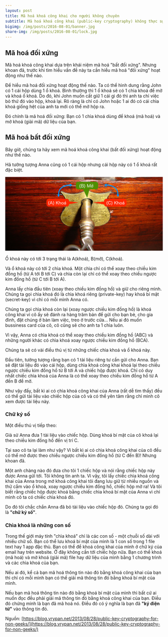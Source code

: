 ```yaml
---
layout: post
title: Mã hoá khoá công khai cho người không chuyên
subtitle: Mã hoá khoá công khai (public-key cryptography) không thực sự phức tạp như bạn tưởng tượng.
bigimg: /img/posts/2016-08-01/banner.jpg
share-img: /img/posts/2016-08-01/lock.jpg
---
```


## Mã hoá đối xứng

Mã hoá khoá công khai dựa trên khái niệm mã hoá "bất đối xứng". Nhưng khoan đã, trước khi tìm hiểu vấn đề này ta cần hiểu mã hoá "đối xứng" hoạt động như thế nào.

Để hiểu mã hoá đối xứng hoạt động thế nào. Ta có thể hình dung rằng John có 1 cái hộp dùng 1 ổ khoá. Bình thường thì 1 ổ khoá sẽ có 1 chìa khoá để mở và khoá ổ khoá. Do đó, khi John muốn cất giữ 1 cái gì đó thì anh ta chỉ việc bỏ thứ đó vào hộp, khoá lại. Rõ ràng là chỉ có John hoặc 1 ai đó có cái chìa khoá giống hệt của anh ta mới có thể mở hộp ra.

Đó chính là mã hoá đối xứng: Bạn có 1 chìa khoá dùng để khoá (mã hoá) và mở khoá (giải mã) dữ liệu của bạn.

## Mã hoá bất đối xứng

Bây giờ, chúng ta hãy xem mã hoá khoá công khai (bất đối xứng) hoạt động như thế nào.

Hã tưởng tượng Anna cũng có 1 cái hộp nhưng cái hộp này có 1 ổ khoá rất đặc biệt.

![Mã khoá khoá công khai](/img/posts/2016-08-01/lock.jpg)

Ổ khoá này có tới 3 trạng thái là A(khoá), B(mở), C(khoá).

Và ổ khoá này có tới 2 chìa khoá. Một chìa chỉ có thể xoay theo chiều kim đồng hồ (từ A tới B tới C) và chìa còn lại chỉ có thể xoay theo chiều ngược kim đồng hồ (từ C tới B tới A).

Anna lấy chìa đầu tiên (xoay theo chiều kim đồng hồ) và giữ cho riêng mình. Chúng ta gọi chìa khoá đó là chìa khoá riêng (private-key) hay khoá bí mật (secret-key) vì chỉ có mỗi mình Anna có.

Chúng ta gọi chìa khoá còn lại (xoay ngược chiều kim đồng hồ) là khoá công khai vì cô ấy sẽ đánh ra hàng trăm bản để gửi cho bạn bè, cho gia đình, đặt chúng ở bàn làm việc, treo ở trước cửa... Nếu ai đó muốn bussiness card của cô, cô cũng sẽ cho anh ta 1 chìa luôn.

Vì vậy, Anna có chìa khoá có thể xoay theo chiều kim đồng hồ (ABC) và những người khác có chìa khoá xoay ngược chiều kim đồng hồ (BCA).

Chúng ta sẽ có vài điều thú vị từ những chiếc chìa khoá và ổ khoá này.

Đầu tiên, tưởng tượng rằng bạn có 1 tài liệu riêng tư cần gửi cho Anna. Bạn sẽ đặt tài liệu đó vào cái hộp, dùng chìa khoá công khai khoá lại theo chiều ngược chiều kim đồng hồ từ B tới A và chiếc hộp được khoá. Chỉ có duy nhất chiếc chìa khoá của Anna là có thể xoay theo chiều kim đồng hồ từ A đến B để mở.

Như vậy đấy, bất kì ai có chìa khoá công khai của Anna (rất dễ tìm thấy) đều có thể gửi tài liệu vào chiếc hộp của cô và có thể yên tâm rằng chỉ mình cô xem được tài liệu này.

### Chữ ký số

Một điều thú vị tiếp theo:

Giả sử Anna đưa 1 tài liệu vào chiếc hộp. Dùng khoá bí mật của cô khoá lại theo chiều kim đồng hồ đến vị trí C.

Tại sao cô ta lại làm như vậy? Vì bất kì ai có chìa khoá công khai của cô đều có thể mở được theo chiều ngược chiều kim đồng hồ (từ C đến B)! Nhưng khoan đã.

Một anh chàng nào đó đưa cho tôi 1 chiếc hộp và nói rằng chiếc hộp này được Anna gửi tới. Tôi không tin anh ta. Vì vậy, tôi lấy chiếc chìa khoá công khai của Anna trong mớ khoá công khai tôi đang lưu giữ từ nhiều nguồn và thử cắm vào ổ khoá, xoay ngược chiều kim đồng hồ, chiếc hộp mở ra! Và tôi biết rằng chiếc hộp được khoá bằng chiếc chìa khoá bí mật của Anna vì chỉ mình cô ta có chiếc chìa khoá đó.

Do đó tôi chắc chắn Anna đã bỏ tài liệu vào chiếc hộp đó. Chúng ta gọi đó là **"chữ ký số"**.


### Chìa khoá là những con số

Trong thế giới máy tính "chìa khoá" chỉ là các con số - một chuỗi số dài với nhiều chữ số. Bạn có thể lưu khoá bí mật của mình là 1 con số trong 1 file text hay 1 app đặc thù. Bạn có thể để khoá công khai của mình ở chữ ký của email hay trên website. Ở đây không cần tới chiếc hộp nữa. Bạn có thể khoá (mã hoá) và mở khoá (giải mã) file hay dữ liệu của mình bằng 1 chương trình và các chìa khoá của bạn.

Nếu ai đó, kể cả bạn mã hoá thông tin nào đó bằng khoá công khai của bạn thì chỉ có mỗi mình bạn có thể giải mã thông tin đó bằng khoá bí mật của mình.

Nếu bạn mã hoá thông tin nào đó bằng khoá bí mật của mình thì bất cứ ai muốn đọc đều phải giải mã thông tin đó bằng khoá công khai của bạn. Điều đó chứng minh là bạn đã mã hoá nó. Điều đó có ý nghĩa là bạn đã **"ký điện tử"** vào thông tin đó.

Nguồn: [https://blog.vrypan.net/2013/08/28/public-key-cryptography-for-non-geeks/](https://blog.vrypan.net/2013/08/28/public-key-cryptography-for-non-geeks/)